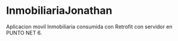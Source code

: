 # InmobiliariaJonathan
Aplicacion movil Inmobiliaria consumida con Retrofit con servidor en PUNTO NET 6.
